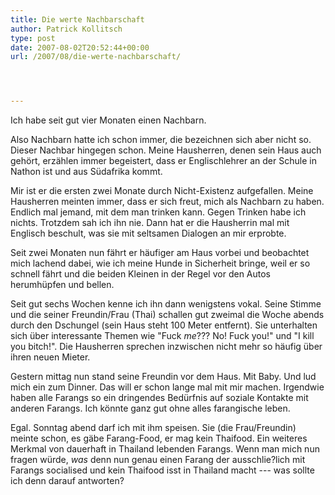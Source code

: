 ```yaml
---
title: Die werte Nachbarschaft
author: Patrick Kollitsch
type: post
date: 2007-08-02T20:52:44+00:00
url: /2007/08/die-werte-nachbarschaft/




---
```

Ich habe seit gut vier Monaten einen Nachbarn. 

Also Nachbarn hatte ich schon immer, die bezeichnen sich aber nicht so. Dieser Nachbar hingegen schon. Meine Hausherren, denen sein Haus auch gehört, erzählen immer begeistert, dass er Englischlehrer an der Schule in Nathon ist und aus Südafrika kommt. 

Mir ist er die ersten zwei Monate durch Nicht-Existenz aufgefallen. Meine Hausherren meinten immer, dass er sich freut, mich als Nachbarn zu haben. Endlich mal jemand, mit dem man trinken kann. Gegen Trinken habe ich nichts. Trotzdem sah ich ihn nie. Dann hat er die Hausherrin mal mit Englisch beschult, was sie mit seltsamen Dialogen an mir erprobte.

Seit zwei Monaten nun fährt er häufiger am Haus vorbei und beobachtet mich lachend dabei, wie ich meine Hunde in Sicherheit bringe, weil er so schnell fährt und die beiden Kleinen in der Regel vor den Autos herumhüpfen und bellen.

Seit gut sechs Wochen kenne ich ihn dann wenigstens vokal. Seine Stimme und die seiner Freundin/Frau (Thai) schallen gut zweimal die Woche abends durch den Dschungel (sein Haus steht 100 Meter entfernt). Sie unterhalten sich über interessante Themen wie "Fuck _me_??? No! Fuck you!" und "I kill you bitch!". Die Hausherren sprechen inzwischen nicht mehr so häufig über ihren neuen Mieter.

Gestern mittag nun stand seine Freundin vor dem Haus. Mit Baby. Und lud mich ein zum Dinner. Das will er schon lange mal mit mir machen. Irgendwie haben alle Farangs so ein dringendes Bedürfnis auf soziale Kontakte mit anderen Farangs. Ich könnte ganz gut ohne alles farangische leben. 

Egal. Sonntag abend darf ich mit ihm speisen. Sie (die Frau/Freundin) meinte schon, es gäbe Farang-Food, er mag kein Thaifood. Ein weiteres Merkmal von dauerhaft in Thailand lebenden Farangs. Wenn man mich nun fragen würde, _was_ denn nun genau einen Farang der ausschlie?lich mit Farangs socialised und kein Thaifood isst in Thailand macht --- was sollte ich denn darauf antworten?